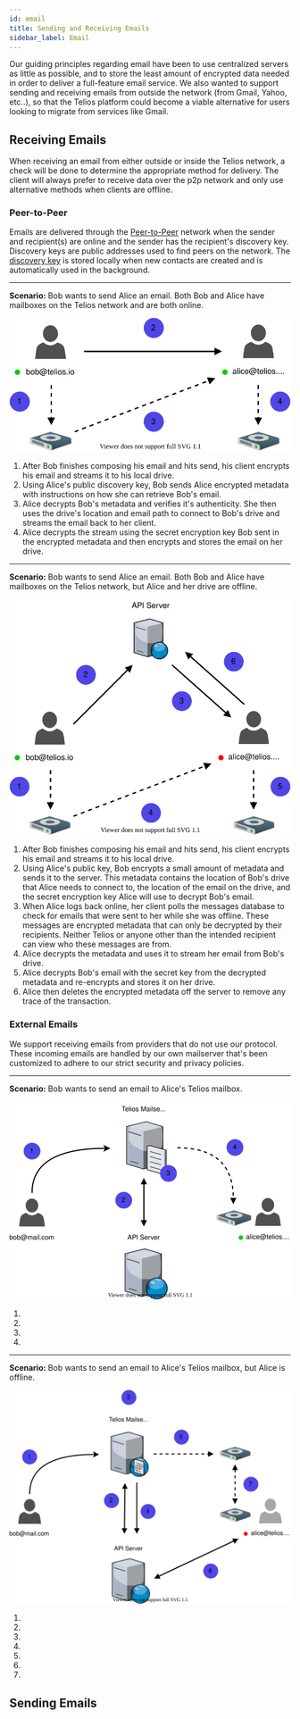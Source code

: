 ```yaml
---
id: email
title: Sending and Receiving Emails
sidebar_label: Email
---
```


Our guiding principles regarding email have been to use centralized servers as little as possible, and to store the least amount of encrypted data needed in order to deliver a full-feature email service. We also wanted to support sending and receiving emails from outside the network (from Gmail, Yahoo, etc..), so that the Telios platform could become a viable alternative for users looking to migrate from services like Gmail.

## Receiving Emails
When receiving an email from either outside or inside the Telios network, a check will be done to determine the appropriate method for delivery. The client will always prefer to receive data over the p2p network and only use alternative methods when clients are offline.

### Peer-to-Peer
Emails are delivered through the [Peer-to-Peer](p2p) network when the sender and recipient(s) are online and the sender has the recipient's discovery key. Discovery keys are public addresses used to find peers on the network. The [discovery key](p2p) is stored locally when new contacts are created and is automatically used in the background.

---

**Scenario:** Bob wants to send Alice an email. Both Bob and Alice have mailboxes on the Telios network and are both online.

![](../static/img/P2P_Email_Online.svg)


1. After Bob finishes composing his email and hits send, his client encrypts his email and streams it to his local drive.
2. Using Alice's public discovery key, Bob sends Alice encrypted metadata with instructions on how she can retrieve Bob's email.
3. Alice decrypts Bob's metadata and verifies it's authenticity. She then uses the drive's location and email path to connect to Bob's drive and streams the email back to her client.
4. Alice decrypts the stream using the secret encryption key Bob sent in the encrypted metadata and then encrypts and stores the email on her drive.

---

**Scenario:** Bob wants to send Alice an email. Both Bob and Alice have mailboxes on the Telios network, but Alice and her drive are offline.

![](../static/img/P2P_Email_Offline.svg)

1. After Bob finishes composing his email and hits send, his client encrypts his email and streams it to his local drive.
2. Using Alice's public key, Bob encrypts a small amount of metadata and sends it to the server. This metadata contains the location of Bob's drive that Alice needs to connect to, the location of the email on the drive, and the secret encryption key Alice will use to decrypt Bob's email.
3. When Alice logs back online, her client polls the messages database to check for emails that were sent to her while she was offline. These messages are encrypted metadata that can only be decrypted by their recipients. Neither Telios or anyone other than the intended recipient can view who these messages are from.
4. Alice decrypts the metadata and uses it to stream her email from Bob's drive.
5. Alice decrypts Bob's email with the secret key from the decrypted metadata and re-encrypts and stores it on her drive.
6. Alice then deletes the encrypted metadata off the server to remove any trace of the transaction.


### External Emails 
We support receiving emails from providers that do not use our protocol. These incoming emails are handled by our own mailserver that's been customized to adhere to our strict security and privacy policies.

---

**Scenario:** Bob wants to send an email to Alice's Telios mailbox.

![](../static/img/Incoming_Email_Online.svg)

1.
2.
3.
4.

---

**Scenario:** Bob wants to send an email to Alice's Telios mailbox, but Alice is offline.

![](../static/img/Incoming_Email_Offline.svg)

1.
2.
3.
4.
5.
6.
7.


## Sending Emails
